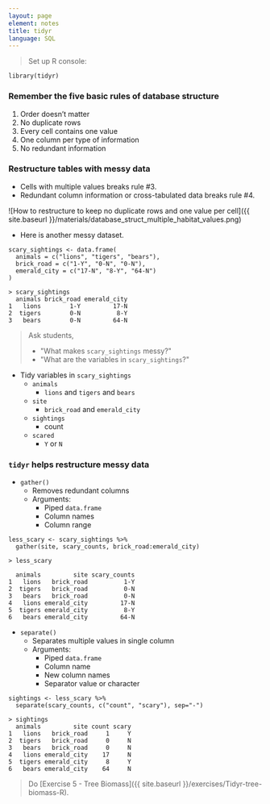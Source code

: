 ```yaml
---
layout: page
element: notes
title: tidyr
language: SQL
---
```


> Set up R console:

```
library(tidyr)
```

### Remember the five basic rules of database structure

1. Order doesn’t matter 
2. No duplicate rows
3. Every cell contains one value
4. One column per type of information
5. No redundant information

### Restructure tables with messy data 

* Cells with multiple values breaks rule #3.
* Redundant column information or cross-tabulated data breaks rule #4.

![How to restructure to keep no duplicate rows and one value per cell]({{ site.baseurl }}/materials/database_struct_multiple_habitat_values.png)

* Here is another messy dataset.

```
scary_sightings <- data.frame(
  animals = c("lions", "tigers", "bears"),
  brick_road = c("1-Y", "0-N", "0-N"),
  emerald_city = c("17-N", "8-Y", "64-N")
)
```

```
> scary_sightings
  animals brick_road emerald_city
1   lions        1-Y         17-N
2  tigers        0-N          8-Y
3   bears        0-N         64-N
```

> Ask students,
> 
> * "What makes `scary_sightings` messy?"
> * "What are the variables in `scary_sightings`?"

* Tidy variables in `scary_sightings`
    * `animals` 
        * `lions` and `tigers` and `bears`
    * `site` 
        * `brick_road` and `emerald_city`
    * `sightings`
        * count
    * `scared`
        * `Y` or `N`

### `tidyr` helps restructure messy data

* `gather()`
    * Removes redundant columns
    * Arguments:
        * Piped `data.frame`
        * Column names
        * Column range

```
less_scary <- scary_sightings %>%
  gather(site, scary_counts, brick_road:emerald_city)
```

```
> less_scary

  animals         site scary_counts
1   lions   brick_road          1-Y
2  tigers   brick_road          0-N
3   bears   brick_road          0-N
4   lions emerald_city         17-N
5  tigers emerald_city          8-Y
6   bears emerald_city         64-N
```

* `separate()`
    * Separates multiple values in single column
    * Arguments:
        * Piped `data.frame`
        * Column name
        * New column names
        * Separator value or character

```
sightings <- less_scary %>%
  separate(scary_counts, c("count", "scary"), sep="-")
```

```
> sightings
  animals         site count scary
1   lions   brick_road     1     Y
2  tigers   brick_road     0     N
3   bears   brick_road     0     N
4   lions emerald_city    17     N
5  tigers emerald_city     8     Y
6   bears emerald_city    64     N
```

> Do [Exercise 5 - Tree Biomass]({{ site.baseurl }}/exercises/Tidyr-tree-biomass-R).